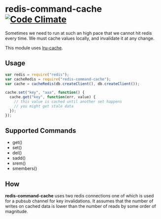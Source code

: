 redis-command-cache [![Code Climate](https://codeclimate.com/github/mcollina/redis-command-cache.png)](https://codeclimate.com/github/mcollina/redis-command-cache)
===================

Sometimes we need to run at such an high pace that we cannot hit redis
every time. We must cache values locally, and invalidate it at any
change.

This module uses [lru-cache](https://www.npmjs.org/package/lru-cache).

Usage
-----

```javascript
var redis = require("redis");
var cacheRedis = require("redis-command-cache");
var cache = cacheRedis(db.createClient(), db.createClient());

cache.set("key", "aaa", function() {
  cache.get("key", function(err, value) {
    // this value is cached until another set happens
    // you might get stale data
  });
});
```

Supported Commands
------------------

* get()
* set()
* del()
* sadd()
* srem()
* smembers()

How
---

**redis-command-cache** uses two redis connections one of which is used for
a pubsub channel for key invalidations. It assumes that the number of
writes on cached data is lower than the number of reads by some order of
magnitude.